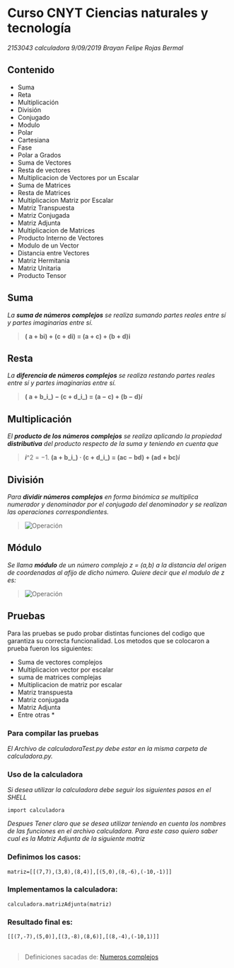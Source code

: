 
# Curso CNYT Ciencias naturales y tecnología 
_2153043_
_calculadora_
_9/09/2019_
_Brayan Felipe Rojas Bermal_

## Contenido
>
* Suma 
* Reta
* Multiplicación
* División
* Conjugado
* Modulo
* Polar 
* Cartesiana 
* Fase 
* Polar a Grados 
* Suma de Vectores
* Resta de vectores 
* Multiplicacion de Vectores por un Escalar 
* Suma de Matrices 
* Resta de Matrices 
* Multiplicacion Matriz por Escalar 
* Matriz Transpuesta
* Matriz Conjugada
* Matriz Adjunta 
* Multiplicacion de Matrices 
* Producto Interno de Vectores 
* Modulo de un Vector
* Distancia entre Vectores 
* Matriz Hermitania
* Matriz Unitaria 
* Producto Tensor 

## Suma 

_La **suma de números complejos** se realiza sumando partes reales entre sí y partes imaginarias entre sí._
> **( a + bi) + (c + di) = (a + c) + (b + d)i**

## Resta

_La **diferencia de números complejos** se realiza restando partes reales entre sí y partes imaginarias entre sí._
>**( a + b_i_) − (c + d_i_) = (a − c) + (b − d)_i_**

## Multiplicación

_El **producto de los números complejos** se realiza aplicando la propiedad **distributiva** del producto respecto de la suma y teniendo en cuenta que_          
> _**i**_^2  = −1.
> **(a + b_i_) · (c + d_i_) = (ac − bd) + (ad + bc)_i_**

## División 

_Para **dividir números complejos** en forma binómica se multiplica numerador y denominador por el conjugado del denominador y se realizan las operaciones correspondientes._

>![Operación](https://i.ibb.co/5rrRTkt/Captura32.png)



## Módulo
_Se llama **módulo** de un número complejo _z_ = (_a_,_b_) a la distancia del origen de coordenadas al afijo de dicho número. Quiere decir que el modulo de z es:_
>![Operación](https://i.ibb.co/wMYhFvj/Captura33.png)



## Pruebas 

Para las pruebas se pudo probar distintas funciones del codigo que garantiza su correcta funcionalidad. Los metodos que se colocaron a prueba fueron los siguientes:
> 
* Suma de vectores complejos 
* Multiplicacion vector por escalar 
* suma de matrices complejas 
* Multiplicacion de matriz por escalar 
* Matriz transpuesta 
* Matriz conjugada 
* Matriz Adjunta 
* Entre otras * 
### Para compilar las pruebas 
_El Archivo de calculadoraTest.py debe estar en la misma carpeta de calculadora.py._

### Uso de la calculadora
_Si desea utilizar la calculadora debe seguir los siguientes pasos en el SHELL_
~~~
import calculadora 
~~~
_Despues Tener claro que se desea utilizar teniendo en cuenta los nombres de las funciones en el archivo calculadora. Para este caso quiero saber cual es la Matriz Adjunta de la siguiente matriz_

### Definimos los casos: 
~~~
matriz=[[(7,7),(3,8),(8,4)],[(5,0),(8,-6),(-10,-1)]]
~~~
### Implementamos la calculadora: 
~~~
calculadora.matrizAdjunta(matriz)
~~~
### Resultado final es: 
~~~
[[(7,-7),(5,0)],[(3,-8),(8,6)],[(8,-4),(-10,1)]]
~~~
##
> Definiciones sacadas de: [Numeros complejos ](https://www.ditutor.com/numeros_complejos/numeros_complejos.html)
